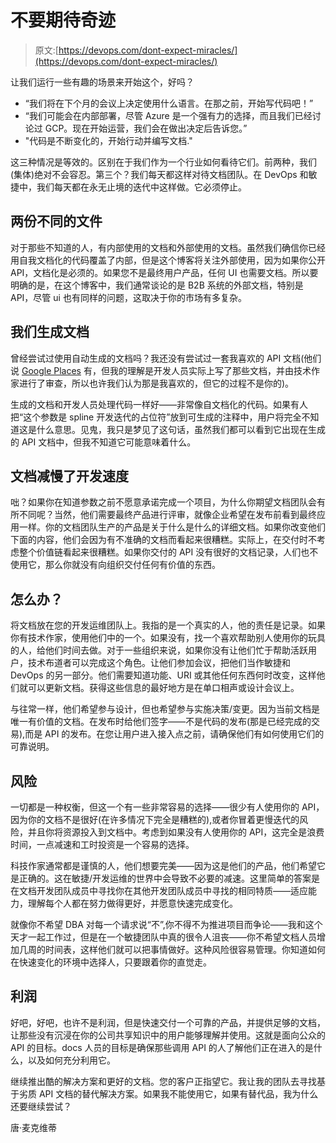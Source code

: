 # 不要期待奇迹

> 原文:[https://devops.com/dont-expect-miracles/](https://devops.com/dont-expect-miracles/)

让我们运行一些有趣的场景来开始这个，好吗？

*   “我们将在下个月的会议上决定使用什么语言。在那之前，开始写代码吧！”
*   “我们可能会在内部部署，尽管 Azure 是一个强有力的选择，而且我们已经讨论过 GCP。现在开始运营，我们会在做出决定后告诉您。”
*   "代码是不断变化的，开始行动并编写文档."

这三种情况是等效的。区别在于我们作为一个行业如何看待它们。前两种，我们(集体)绝对不会容忍。第三个？我们每天都这样对待文档团队。在 DevOps 和敏捷中，我们每天都在永无止境的迭代中这样做。它必须停止。

## 两份不同的文件

对于那些不知道的人，有内部使用的文档和外部使用的文档。虽然我们确信你已经用自我文档化的代码覆盖了内部，但是这个博客将关注外部使用，因为如果你公开 API，文档化是必须的。如果您不是最终用户产品，任何 UI 也需要文档。所以要明确的是，在这个博客中，我们通常谈论的是 B2B 系统的外部文档，特别是 API，尽管 ui 也有同样的问题，这取决于你的市场有多复杂。

## 我们生成文档

曾经尝试过使用自动生成的文档吗？我还没有尝试过一套我喜欢的 API 文档(他们说 [Google Places](https://developers.google.com/places/web-service/intro) 有，但我的理解是开发人员实际上写了那些文档，并由技术作家进行了审查，所以也许我们认为那是我喜欢的，但它的过程不是你的)。

生成的文档和开发人员处理代码一样好——非常像自文档化的代码。如果有人把“这个参数是 spline 开发迭代的占位符”放到可生成的注释中，用户将完全不知道这是什么意思。见鬼，我只是梦见了这句话，虽然我们都可以看到它出现在生成的 API 文档中，但我不知道它可能意味着什么。

## 文档减慢了开发速度

咄？如果你在知道参数之前不愿意承诺完成一个项目，为什么你期望文档团队会有所不同呢？当然，他们需要最终产品进行评审，就像企业希望在发布前看到最终应用一样。你的文档团队生产的产品是关于什么是什么的详细文档。如果你改变他们下面的内容，他们会因为有不准确的文档而看起来很糟糕。实际上，在交付时不考虑整个价值链看起来很糟糕。如果你交付的 API 没有很好的文档记录，人们也不使用它，那么你就没有向组织交付任何有价值的东西。

## 怎么办？

将文档放在您的开发运维团队上。我指的是一个真实的人，他的责任是记录。如果你有技术作家，使用他们中的一个。如果没有，找一个喜欢帮助别人使用你的玩具的人，给他们时间去做。对于一些组织来说，如果你没有让他们忙于帮助活跃用户，技术布道者可以完成这个角色。让他们参加会议，把他们当作敏捷和 DevOps 的另一部分。他们需要知道功能、URI 或其他任何东西何时改变，这样他们就可以更新文档。获得这些信息的最好地方是在单口相声或设计会议上。

与往常一样，他们希望参与设计，但也希望参与实施决策/变更。因为当前文档是唯一有价值的文档。在发布时给他们签字——不是代码的发布(那是已经完成的交易),而是 API 的发布。在您让用户进入接入点之前，请确保他们有如何使用它们的可靠说明。

## 风险

一切都是一种权衡，但这一个有一些非常容易的选择——很少有人使用你的 API，因为你的文档不是很好(在许多情况下完全是糟糕的),或者你冒着更慢迭代的风险，并且你将资源投入到文档中。考虑到如果没有人使用你的 API，这完全是浪费时间，一点减速和工时投资是一个容易的选择。

科技作家通常都是谨慎的人，他们想要完美——因为这是他们的产品，他们希望它是正确的。这在敏捷/开发运维的世界中会导致不必要的减速。这里简单的答案是在文档开发团队成员中寻找你在其他开发团队成员中寻找的相同特质——适应能力，理解每个人都在努力做得更好，并愿意快速完成变化。

就像你不希望 DBA 对每一个请求说“不”,你不得不为推进项目而争论——我和这个天才一起工作过，但是在一个敏捷团队中真的很令人沮丧——你不希望文档人员增加几周的时间表，这样他们就可以把事情做好。这种风险很容易管理。你知道如何在快速变化的环境中选择人，只要跟着你的直觉走。

## 利润

好吧，好吧，也许不是利润，但是快速交付一个可靠的产品，并提供足够的文档，让那些没有沉浸在你的公司共享知识中的用户能够理解并使用。这就是面向公众的 API 的目标。docs 人员的目标是确保那些调用 API 的人了解他们正在进入的是什么，以及如何充分利用它。

继续推出酷的解决方案和更好的文档。您的客户正指望它。我让我的团队去寻找基于劣质 API 文档的替代解决方案。如果我不能使用它，如果有替代品，我为什么还要继续尝试？

唐·麦克维蒂